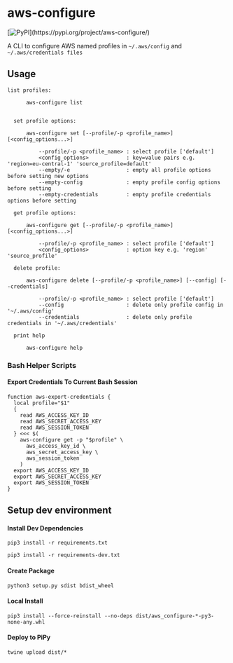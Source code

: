 # aws-configure

[![PyPI](https://img.shields.io/pypi/v/aws-configure?)](https://pypi.org/project/aws-configure/)

A CLI to configure AWS named profiles in `~/.aws/config` and `~/.aws/credentials files`

## Usage
```
list profiles:

      aws-configure list
      

  set profile options:

      aws-configure set [--profile/-p <profile_name>] [<config_options...>]

          --profile/-p <profile_name> : select profile ['default']
          <config_options>            : key=value pairs e.g. 'region=eu-central-1' 'source_profile=default'
          --empty/-e                  : empty all profile options before setting new options
          --empty-config              : empty profile config options before setting
          --empty-credentials         : empty profile credentials options before setting

  get profile options:

      aws-configure get [--profile/-p <profile_name>] [<config_options...>]

          --profile/-p <profile_name> : select profile ['default']
          <config_options>            : option key e.g. 'region' 'source_profile'

  delete profile:

      aws-configure delete [--profile/-p <profile_name>] [--config] [--credentials]

          --profile/-p <profile_name> : select profile ['default']
          --config                    : delete only profile config in '~/.aws/config'
          --credentials               : delete only profile credentials in '~/.aws/credentials'

  print help

      aws-configure help
```

### Bash Helper Scripts
#### Export Credentials To Current Bash Session
```
function aws-export-credentials {
  local profile="$1"
  { 
    read AWS_ACCESS_KEY_ID 
    read AWS_SECRET_ACCESS_KEY 
    read AWS_SESSION_TOKEN
  } <<< $(
    aws-configure get -p "$profile" \
      aws_access_key_id \
      aws_secret_access_key \
      aws_session_token
    )
  export AWS_ACCESS_KEY_ID 
  export AWS_SECRET_ACCESS_KEY 
  export AWS_SESSION_TOKEN
}
```

## Setup dev environment

#### Install Dev Dependencies
`pip3 install -r requirements.txt`

`pip3 install -r requirements-dev.txt`

#### Create Package
`python3 setup.py sdist bdist_wheel`

#### Local Install
`pip3 install --force-reinstall --no-deps dist/aws_configure-*-py3-none-any.whl`

#### Deploy to PiPy
`twine upload dist/*`
